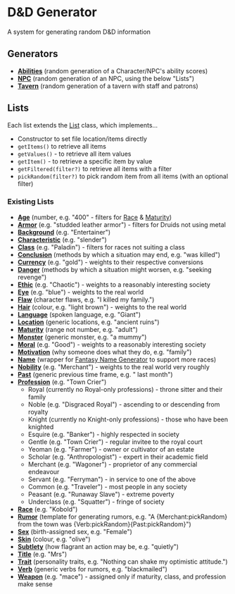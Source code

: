 # D&D Generator

A system for generating random D&D information

## Generators

-   [**Abilities**](lib/generator/Abilities.ts) (random generation of a Character/NPC's ability scores)
-   [**NPC**](lib/generator/NPC.ts) (random generation of an NPC, using the below "Lists")
-   [**Tavern**](lib/generator/Tavern.ts) (random generation of a tavern with staff and patrons)

## Lists

Each list extends the [List](lib/list/List.ts) class, which implements...

-   Constructor to set file location/items directly
-   `getItems()` to retrieve all items
-   `getValues()` - to retrieve all item values
-   `getItem()` - to retrieve a specific item by value
-   `getFiltered(filter?)` to retrieve all items with a filter
-   `pickRandom(filter?)` to pick random item from all items (with an optional filter)

### Existing Lists

-   [**Age**](lib/list/age/age.ts) (number, e.g. "400" - filters for [Race](lib/list/race/) & [Maturity](lib/list/maturity/))
-   [**Armor**](lib/list/armor/armor.ts) (e.g. "studded leather armor") - filters for Druids not using metal
-   [**Background**](lib/list/background/background.ts) (e.g. "Entertainer")
-   [**Characteristic**](lib/list/characteristic/characteristic.ts) (e.g. "slender")
-   [**Class**](lib/list/class/class.ts) (e.g. "Paladin") - filters for races not suiting a class
-   [**Conclusion**](lib/list/conclusion/conclusion.ts) (methods by which a situation may end, e.g. "was killed")
-   [**Currency**](lib/list/currency/currency.ts) (e.g. "gold") - weights to their respective conversions
-   [**Danger**](lib/list/danger/danger.ts) (methods by which a situation might worsen, e.g. "seeking revenge")
-   [**Ethic**](lib/list/ethic/ethic.ts) (e.g. "Chaotic") - weights to a reasonably interesting society
-   [**Eye**](lib/list/eye/eye.ts) (e.g. "blue") - weights to the real world
-   [**Flaw**](lib/list/flaw/flaw.ts) (character flaws, e.g. "I killed my family.")
-   [**Hair**](lib/list/hair/hair.ts) (colour, e.g. "light brown") - weights to the real world
-   [**Language**](lib/list/language/language.ts) (spoken language, e.g. "Giant")
-   [**Location**](lib/list/location/location.ts) (generic locations, e.g. "ancient ruins")
-   [**Maturity**](lib/list/maturity/maturity.ts) (range not number, e.g. "adult")
-   [**Monster**](lib/list/monster/monster.ts) (generic monster, e.g. "a mummy")
-   [**Moral**](lib/list/moral/moral.ts) (e.g. "Good") - weights to a reasonably interesting society
-   [**Motivation**](lib/list/motivation/motivation.ts) (why someone does what they do, e.g. "family")
-   [**Name**](lib/list/name/name.ts) (wrapper for [Fantasy Name Generator](https://www.npmjs.com/package/fantasy-name-generator) to support more races)
-   [**Nobility**](lib/list/nobility/nobility.ts) (e.g. "Merchant") - weights to the real world very roughly
-   [**Past**](lib/list/past/past.ts) (generic previous time frame, e.g. " last month")
-   [**Profession**](lib/list/profession/profession.ts) (e.g. "Town Crier")
    -   Royal (currently no Royal-only professions) - throne sitter and their family
    -   Noble (e.g. "Disgraced Royal") - ascending to or descending from royalty
    -   Knight (currently no Knight-only professions) - those who have been knighted
    -   Esquire (e.g. "Banker") - highly respected in society
    -   Gentle (e.g. "Town Crier") - regular invitee to the royal court
    -   Yeoman (e.g. "Farmer") - owner or cultivator of an estate
    -   Scholar (e.g. "Anthropologist") - expert in their academic field
    -   Merchant (e.g. "Wagoner") - proprietor of any commercial endeavour
    -   Servant (e.g. "Ferryman") - in service to one of the above
    -   Common (e.g. "Traveler") - most people in any society
    -   Peasant (e.g. "Runaway Slave") - extreme poverty
    -   Underclass (e.g. "Squatter") - fringe of society
-   [**Race**](lib/list/race/race.ts) (e.g. "Kobold")
-   [**Rumor**](lib/list/rumor/rumor.ts) (template for generating rumors, e.g. "A {Merchant:pickRandom} from the town was {Verb:pickRandom}{Past:pickRandom}")
-   [**Sex**](lib/list/sex/sex.ts) (birth-assigned sex, e.g. "Female")
-   [**Skin**](lib/list/skin/skin.ts) (colour, e.g. "olive")
-   [**Subtlety**](lib/list/subtlety/subtlety.ts) (how flagrant an action may be, e.g. "quietly")
-   [**Title**](lib/list/title/title.ts) (e.g. "Mrs")
-   [**Trait**](lib/list/trait/trait.ts) (personality traits, e.g. "Nothing can shake my optimistic attitude.")
-   [**Verb**](lib/list/verb/verb.ts) (generic verbs for rumors, e.g. "blackmailed")
-   [**Weapon**](lib/list/weapon/weapon.ts) (e.g. "mace") - assigned only if maturity, class, and profession make sense
